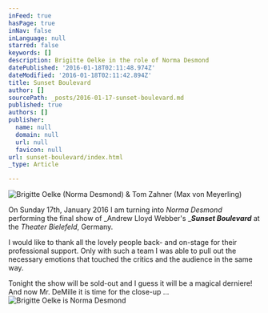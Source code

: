 ```yaml
---
inFeed: true
hasPage: true
inNav: false
inLanguage: null
starred: false
keywords: []
description: Brigitte Oelke in the role of Norma Desmond
datePublished: '2016-01-18T02:11:48.974Z'
dateModified: '2016-01-18T02:11:42.894Z'
title: Sunset Boulevard
author: []
sourcePath: _posts/2016-01-17-sunset-boulevard.md
published: true
authors: []
publisher:
  name: null
  domain: null
  url: null
  favicon: null
url: sunset-boulevard/index.html
_type: Article

---
```

![Brigitte Oelke (Norma Desmond) & Tom Zahner (Max von Meyerling)](https://s3-us-west-2.amazonaws.com/the-grid-img/p/56ea646d02090a97082184478f032864a979f407.jpg)

On Sunday 17th, January 2016 I am turning into _Norma Desmond_ performing the final show of _Andrew Lloyd Webber's __**Sunset Boulevard**_ at the _Theater Bielefeld_, Germany. 

I would like to thank all the lovely people back- and on-stage for their professional support. Only with such a team I was able to pull out the necessary emotions that touched the critics and the audience in the same way.

Tonight the show will be sold-out and I guess it will be a magical derniere! And now Mr. DeMille it is time for the close-up ...
![Brigitte Oelke is Norma Desmond](https://s3-us-west-2.amazonaws.com/the-grid-img/p/55a46e534351dbc7791eb1fd16be2f7f4151d443.jpg)